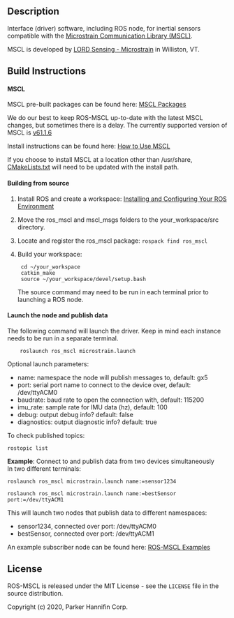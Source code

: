 ## Description

Interface (driver) software, including ROS node, for inertial sensors compatible with the [Microstrain Communication Library (MSCL)](https://github.com/LORD-MicroStrain/MSCL).

MSCL is developed by [LORD Sensing - Microstrain](http://microstrain.com) in Williston, VT. 


## Build Instructions

#### MSCL
MSCL pre-built packages can be found here: [MSCL Packages](https://github.com/LORD-MicroStrain/MSCL/releases/tag/v61.1.6)

We do our best to keep ROS-MSCL up-to-date with the latest MSCL changes, but sometimes there is a delay. The currently supported version of MSCL is [v61.1.6](https://github.com/LORD-MicroStrain/MSCL/releases/tag/v61.1.6)

Install instructions can be found here: [How to Use MSCL](https://github.com/LORD-MicroStrain/MSCL/blob/master/HowToUseMSCL.md#linux)

If you choose to install MSCL at a location other than /usr/share, [CMakeLists.txt](https://github.com/LORD-MicroStrain/ROS-MSCL/blob/master/CMakeLists.txt) will need to be updated with the install path.

#### Building from source
1. Install ROS and create a workspace: [Installing and Configuring Your ROS Environment](http://wiki.ros.org/ROS/Tutorials/InstallingandConfiguringROSEnvironment)

2. Move the ros_mscl and mscl_msgs folders to the your_workspace/src directory.

3. Locate and register the ros_mscl package: `rospack find ros_mscl`

4. Build your workspace:
        
        cd ~/your_workspace
        catkin_make
        source ~/your_workspace/devel/setup.bash
   The source command may need to be run in each terminal prior to launching a ROS node.
#### Launch the node and publish data
The following command will launch the driver. Keep in mind each instance needs to be run in a separate terminal.
            
        roslaunch ros_mscl microstrain.launch
Optional launch parameters:
- name: namespace the node will publish messages to, default: gx5
- port: serial port name to connect to the device over, default: /dev/ttyACM0
- baudrate: baud rate to open the connection with, default: 115200
- imu_rate: sample rate for IMU data (hz), default: 100
- debug: output debug info? default: false
- diagnostics: output diagnostic info? default: true
    
To check published topics:
        
    rostopic list

**Example**: Connect to and publish data from two devices simultaneously  
In two different terminals:
    
    roslaunch ros_mscl microstrain.launch name:=sensor1234

    roslaunch ros_mscl microstrain.launch name:=bestSensor port:=/dev/ttyACM1
This will launch two nodes that publish data to different namespaces:
- sensor1234, connected over port: /dev/ttyACM0
- bestSensor, connected over port: /dev/ttyACM1

An example subscriber node can be found here: [ROS-MSCL Examples](https://github.com/LORD-MicroStrain/ROS-MSCL/tree/master/Examples)  


## License
ROS-MSCL is released under the MIT License - see the `LICENSE` file in the source distribution.

Copyright (c)  2020, Parker Hannifin Corp.

